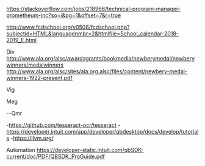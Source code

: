 https://stackoverflow.com/jobs/218966/technical-program-manager-prometheum-inc?so=i&pg=1&offset=7&r=true

http://www.fcdschool.org/v0508/fcdschool.php?subjectid=HTML&languagenmbr=2&htmlfile=School_calendar-2018-2019_E.html

Div
http://www.ala.org/alsc/awardsgrants/bookmedia/newberymedal/newberywinners/medalwinners
http://www.ala.org/alsc/sites/ala.org.alsc/files/content/newbery-medal-winners-1922-present.pdf


Vig

Meg

--Qmr

-https://github.com/tesseract-ocr/tesseract
-https://developer.intuit.com/app/developer/qbdesktop/docs/develop/tutorials
-https://llvm.org/


Automation
https://developer-static.intuit.com/qbSDK-current/doc/PDF/QBSDK_ProGuide.pdf

